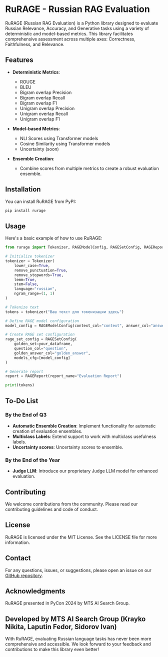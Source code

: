 # RuRAGE - Russian RAG Evaluation

RuRAGE (Russian RAG Evaluation) is a Python library designed to evaluate Russian Relevance, Accuracy, and Generative tasks using a variety of deterministic and model-based metrics. This library facilitates comprehensive assessment across multiple axes: Correctness, Faithfulness, and Relevance.

## Features

- **Deterministic Metrics**:
  - ROUGE
  - BLEU
  - Bigram overlap Precision
  - Bigram overlap Recall
  - Bigram overlap F1
  - Unigram overlap Precision
  - Unigram overlap Recall
  - Unigram overlap F1

- **Model-based Metrics**:
  - NLI Scores using Transformer models
  - Cosine Similarity using Transformer models
  - Uncertainty (soon)

- **Ensemble Creation**:
  - Combine scores from multiple metrics to create a robust evaluation ensemble.

## Installation

You can install RuRAGE from PyPI:

```bash
pip install rurage
```

## Usage

Here's a basic example of how to use RuRAGE:

```python
from rurage import Tokenizer, RAGEModelConfig, RAGESetConfig, RAGEReport

# Initialize tokenizer
tokenizer = Tokenizer(
    lower_case=True,
    remove_punctuation=True,
    remove_stopwords=True,
    lemm=True,
    stem=False,
    language="russian",
    ngram_range=(1, 1)
)

# Tokenize text
tokens = tokenizer("Ваш текст для токенизации здесь")

# Define RAGE model configuration
model_config = RAGEModelConfig(context_col="context", answer_col="answer")

# Create RAGE set configuration
rage_set_config = RAGESetConfig(
    golden_set=your_dataframe,
    question_col="question",
    golden_answer_col="golden_answer",
    models_cfg=[model_config]
)

# Generate report
report = RAGEReport(report_name="Evaluation Report")

print(tokens)
```

## To-Do List

### By the End of Q3

- **Automatic Ensemble Creation**: Implement functionality for automatic creation of evaluation ensembles.
- **Multiclass Labels**: Extend support to work with multiclass usefulness labels.
- **Uncertainty scores**: Uncertainty scores to ensemble.

### By the End of the Year

- **Judge LLM**: Introduce our proprietary Judge LLM model for enhanced evaluation.

## Contributing

We welcome contributions from the community. Please read our contributing guidelines and code of conduct.

## License

RuRAGE is licensed under the MIT License. See the LICENSE file for more information.

## Contact

For any questions, issues, or suggestions, please open an issue on our [GitHub repository](https://github.com/mts-ai/rurage).

## Acknowledgments

RuRAGE presented in PyCon 2024 by MTS AI Search Group.

Developed by MTS AI Search Group (Krayko Nikita, Laputin Fedor, Sidorov Ivan)
---

With RuRAGE, evaluating Russian language tasks has never been more comprehensive and accessible. We look forward to your feedback and contributions to make this library even better!